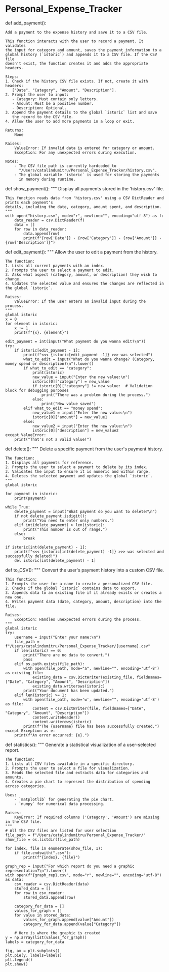 # Personal_Expense_Tracker


def add_payment():

    Add a payment to the expense history and save it to a CSV file.

    This function interacts with the user to record a payment. It validates 
    the input for category and amount, saves the payment information to a 
    global history (`istoric`) and appends it to a CSV file. If the CSV file 
    doesn't exist, the function creates it and adds the appropriate headers.

    Steps:
    1. Check if the history CSV file exists. If not, create it with headers:
       ["Date", "Category", "Amount", "Description"].
    2. Prompt the user to input:
       - Category: Must contain only letters.
       - Amount: Must be a positive number.
       - Description: Optional.
    3. Append the payment details to the global `istoric` list and save 
       the record to the CSV file.
    4. Allow the user to add more payments in a loop or exit.

    Returns:
        None

    Raises:
        ValueError: If invalid data is entered for category or amount.
        Exception: For any unexpected errors during execution.

    Notes:
        - The CSV file path is currently hardcoded to 
          "/Users/catalindumitru/Personal_Expense_Tracker/history.csv".
        - The global variable `istoric` is used for storing the payments 
          in memory during runtime.


def show_payment():
    """
    Display all payments stored in the 'history.csv' file.

    This function reads data from 'history.csv' using a CSV DictReader and prints each payment's 
    details, including the date, category, amount spent, and description.
    """
    with open("history.csv", mode="r", newline="", encoding="utf-8") as f:
        data_reader = csv.DictReader(f)
        data = []
        for row in data_reader:
            data.append(row)
            print(f"{row['Date']} - {row['Category']} - {row['Amount']} - {row['Description']}")


def edit_payment():
    """
    Allow the user to edit a payment from the history.

    The function:
    1. Lists all current payments with an index.
    2. Prompts the user to select a payment to edit.
    3. Asks what aspect (category, amount, or description) they wish to change.
    4. Updates the selected value and ensures the changes are reflected in the global `istoric`.

    Raises:
        ValueError: If the user enters an invalid input during the process.
    """
    global istoric
    x = 0
    for element in istoric:
        x += 1
        print(f"{x}. {element}")

    edit_payment = int(input("What payment do you wanna edit?\n"))
    try:
        if istoric[edit_payment - 1]:
            print(f"<<< {istoric[edit_payment -1]} >>> was selected")
            what_to_edit = input("What do you wanna change? (Category, money spend or description)\n").lower()
            if what_to_edit == "category":
                print(istoric)
                new_value = input("Enter the new value:\n")
                istoric[0]["category"] = new_value
                if istoric[0]["category"] != new_value:  # Validation block for debugging purposes
                    print("There was a problem during the process.")
                else:
                    print("New value saved")
            elif what_to_edit == "money spend":
                new_value1 = input("Enter the new value:\n")
                istoric[0]["amount"] = new_value1
            else:
                new_value2 = input("Enter the new value:\n")
                istoric[0]["description"] = new_value2
    except ValueError:
        print("That's not a valid value!")


def delete():
    """
    Delete a specific payment from the user's payment history.

    The function:
    1. Displays all payments for reference.
    2. Prompts the user to select a payment to delete by its index.
    3. Validates the input to ensure it is numeric and within range.
    4. Deletes the selected payment and updates the global `istoric`.
    """
    global istoric

    for payment in istoric:
        print(payment)

    while True:
        delete_payment = input("What payment do you want to delete?\n")
        if not delete_payment.isdigit():
            print("You need to enter only numbers.")
        elif int(delete_payment) > len(istoric):
            print("This number is out of range.")
        else:
            break

    if istoric[int(delete_payment) - 1]:
        print(f"<<< {istoric[int(delete_payment) -1]} >>> was selected and successfully deleted!")
        del istoric[int(delete_payment) - 1]


def to_CSV():
    """
    Convert the user's payment history into a custom CSV file.

    This function:
    1. Prompts the user for a name to create a personalized CSV file.
    2. Checks if the global `istoric` contains data to export.
    3. Appends data to an existing file if it already exists or creates a new one.
    4. Writes payment data (date, category, amount, description) into the file.

    Raises:
        Exception: Handles unexpected errors during the process.
    """
    global istoric
    try:
        username = input("Enter your name:\n")
        file_path = f"/Users/catalindumitru/Personal_Expense_Tracker/{username}.csv"
        if len(istoric) == 0:
            print("There are no data to convert.")
            pass
        elif os.path.exists(file_path):
            with open(file_path, mode="a", newline="", encoding='utf-8') as existing_file:
                existing_data = csv.DictWriter(existing_file, fieldnames=["Date", "Category", "Amount", "Description"])
                existing_data.writerows(istoric)
            print("Your document has been updated.")
        elif len(istoric) >= 1:
            with open(file_path, mode='w', newline="", encoding='utf-8') as file:
                content = csv.DictWriter(file, fieldnames=["Date", "Category", "Amount", "Description"])
                content.writeheader()
                content.writerows(istoric)
            print(f"The {username} file has been successfully created.")
    except Exception as e:
        print(f"An error occurred: {e}.")


def statistics():
    """
    Generate a statistical visualization of a user-selected report.

    The function:
    1. Lists all CSV files available in a specific directory.
    2. Prompts the user to select a file for visualization.
    3. Reads the selected file and extracts data for categories and amounts.
    4. Creates a pie chart to represent the distribution of spending across categories.

    Uses:
        - `matplotlib` for generating the pie chart.
        - `numpy` for numerical data processing.

    Raises:
        KeyError: If required columns ('Category', 'Amount') are missing in the CSV file.
    """
    # All the CSV files are listed for user selection
    file_path = f"/Users/catalindumitru/Personal_Expense_Tracker/"
    show_file = os.listdir(file_path)

    for index, file in enumerate(show_file, 1):
        if file.endswith(".csv"):
            print(f"{index}. {file}")

    graph_rep = input("For which report do you need a graphic representation?\n").lower()
    with open(f"{graph_rep}.csv", mode="r", newline="", encoding="utf-8") as data:
        csv_reader = csv.DictReader(data)
        stored_data = []
        for row in csv_reader:
            stored_data.append(row)

        category_for_data = []
        values_for_graph = []
        for value in stored_data:
            values_for_graph.append(value["Amount"])
            category_for_data.append(value["Category"])

        # Here is where the graphic is created
    y = np.array(list(values_for_graph))
    labels = category_for_data

    fig, ax = plt.subplots()
    plt.pie(y, labels=labels)
    plt.legend()
    plt.show()